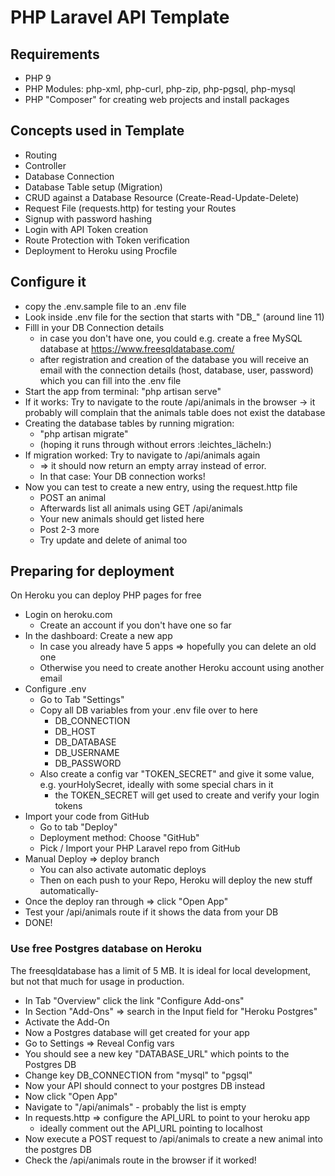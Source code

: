 # PHP Laravel API Template

## Requirements

- PHP 9
- PHP Modules: php-xml, php-curl, php-zip, php-pgsql, php-mysql
- PHP "Composer" for creating web projects and install packages

## Concepts used in Template

- Routing
- Controller
- Database Connection
- Database Table setup (Migration)
- CRUD against a Database Resource (Create-Read-Update-Delete)
- Request File (requests.http) for testing your Routes
- Signup with password hashing
- Login with API Token creation
- Route Protection with Token verification
- Deployment to Heroku using Procfile

## Configure it

- copy the .env.sample file to an .env file
- Look inside .env file for the section that starts with "DB_" (around line 11)
- Filll in your DB Connection details 
  - in case you don't have one, you could e.g. create a free MySQL database at https://www.freesqldatabase.com/
  - after registration and creation of the database you will receive an email with the connection details (host, database, user, password) which you can fill into the .env file 
- Start the app from terminal: "php artisan serve"
- If it works: Try to navigate to the route /api/animals in the browser -> it probably will complain that the animals table does not exist the database
- Creating the database tables by running migration:
  - "php artisan migrate" 
  - (hoping it runs through without errors :leichtes_lächeln:)
- If migration worked: Try to navigate to /api/animals again 
  - => it should now return an empty array instead of error. 
  - In that case: Your DB connection works!
- Now you can test to create a new entry, using the request.http file 
  - POST an animal
  - Afterwards list all animals using GET /api/animals
  - Your new animals should get listed here
  - Post 2-3 more
  - Try update and delete of animal too


## Preparing for deployment

On Heroku you can deploy PHP pages for free

- Login on heroku.com
  - Create an account if you don't have one so far
- In the dashboard: Create a new app
  - In case you already have 5 apps => hopefully you can delete an old one
  - Otherwise you need to create another Heroku account using another email
- Configure .env
  - Go to Tab "Settings"
  - Copy all DB variables from your .env file over to here
    - DB_CONNECTION
    - DB_HOST
    - DB_DATABASE
    - DB_USERNAME
    - DB_PASSWORD
  - Also create a config var "TOKEN_SECRET" and give it some value, e.g. yourHolySecret, ideally with some special chars in it
    - the TOKEN_SECRET will get used to create and verify your login tokens
- Import your code from GitHub
  - Go to tab "Deploy"
  - Deployment method: Choose "GitHub"
  - Pick / Import your PHP Laravel repo from GitHub
- Manual Deploy => deploy branch
  - You can also activate automatic deploys
  - Then on each push to your Repo, Heroku will deploy the new stuff automatically- 
- Once the deploy ran through => click "Open App"
- Test your /api/animals route if it shows the data from your DB
- DONE!


### Use free Postgres database on Heroku

The freesqldatabase has a limit of 5 MB. It is ideal for local development, but not that much for usage in production.

- In Tab "Overview" click the link "Configure Add-ons" 
- In Section "Add-Ons" => search in the Input field for "Heroku Postgres"
- Activate the Add-On
- Now a Postgres database will get created for your app
- Go to Settings => Reveal Config vars
- You should see a new key "DATABASE_URL" which points to the Postgres DB
- Change key DB_CONNECTION from "mysql" to "pgsql"
- Now your API should connect to your postgres DB instead
- Now click "Open App"
- Navigate to "/api/animals" - probably the list is empty
- In requests.http => configure the API_URL to point to your heroku app
  - ideally comment out the API_URL pointing to localhost
- Now execute a POST request to /api/animals to create a new animal into the postgres DB
- Check the /api/animals route in the browser if it worked!

